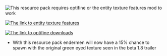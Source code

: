![This resource pack requires optifine or the entity texture features mod to work](https://cdn.modrinth.com/data/cached_images/c126667788063ca017c9076cd19fd063a2edee9f.png)

[![The link to entity texture features](https://cdn.modrinth.com/data/cached_images/c1f787aaa6ea20ab677be46550568c687c9f5d4d.png)](https://modrinth.com/mod/entitytexturefeatures)

[![The link to optifine downloads](https://cdn.modrinth.com/data/cached_images/b50ccda3e0a7ffedf428ae204ee2aa1d55b66cb4.png)](https://optifine.net/downloads)

- With this resource pack endermen will now have a 15% chance to spawn with the original green eyed texture seen in the beta 1.8 trailer
